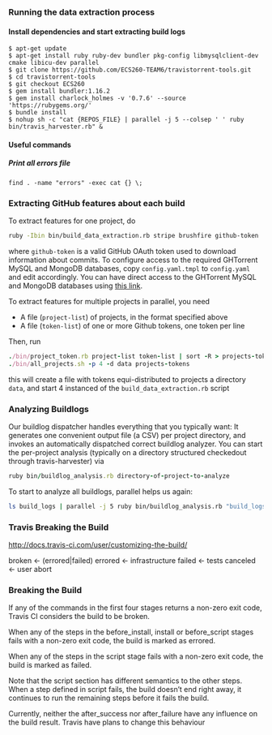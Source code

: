 ### Running the data extraction process

#### Install dependencies and start extracting build logs

```
$ apt-get update
$ apt-get install ruby ruby-dev bundler pkg-config libmysqlclient-dev cmake libicu-dev parallel
$ git clone https://github.com/ECS260-TEAM6/travistorrent-tools.git
$ cd travistorrent-tools
$ git checkout ECS260
$ gem install bundler:1.16.2
$ gem install charlock_holmes -v '0.7.6' --source 'https://rubygems.org/'
$ bundle install
$ nohup sh -c "cat {REPOS_FILE} | parallel -j 5 --colsep ' ' ruby bin/travis_harvester.rb" &
```

#### Useful commands

##### Print all errors file
```
find . -name "errors" -exec cat {} \;
```

### Extracting GitHub features about each build

To extract features for one project, do

 ```bash
 ruby -Ibin bin/build_data_extraction.rb stripe brushfire github-token
 ```
 where `github-token` is a valid GitHub OAuth token used to download information
 about commits. To configure access to the required GHTorrent MySQL and MongoDB
 databases, copy `config.yaml.tmpl` to `config.yaml` and edit accordingly. You
 can have direct access to the GHTorrent MySQL and MongoDB databases using
 [this link](http://ghtorrent.org/services.html).

To extract features for multiple projects in parallel, you need

* A file (`project-list`) of projects, in the format specified above
* A file (`token-list`) of one or more Github tokens, one token per line

Then, run
```ruby
./bin/project_token.rb project-list token-list | sort -R > projects-tokens
./bin/all_projects.sh -p 4 -d data projects-tokens
```

this will create a file with tokens equi-distributed to projects
a directory `data`, and start 4 instanced of the `build_data_extraction.rb` script

### Analyzing Buildlogs
Our buildlog dispatcher handles everything that you typically want: It generates one convenient output file (a CSV) per project directory, and invokes an automatically dispatched correct buildlog analyzer. You can start the per-project analysis (typically on a directory structured checkedout through travis-harvester) via
```ruby
ruby bin/buildlog_analysis.rb directory-of-project-to-analyze
```

To start to analyze all buildlogs, parallel helps us again:
```bash
ls build_logs | parallel -j 5 ruby bin/buildlog_analysis.rb "build_logs/{}"
```

### Travis Breaking the Build
http://docs.travis-ci.com/user/customizing-the-build/

broken <- (errored|failed)
errored <- infrastructure
failed <- tests
canceled <- user abort

### Breaking the Build

If any of the commands in the first four stages returns a non-zero exit code, Travis CI considers the build to be broken.

When any of the steps in the before_install, install or before_script stages fails with a non-zero exit code, the build is marked as errored.

When any of the steps in the script stage fails with a non-zero exit code, the build is marked as failed.

Note that the script section has different semantics to the other steps. When a step defined in script fails, the build doesn’t end right away, it continues to run the remaining steps before it fails the build.

Currently, neither the after_success nor after_failure have any influence on the build result. Travis have plans to change this behaviour
